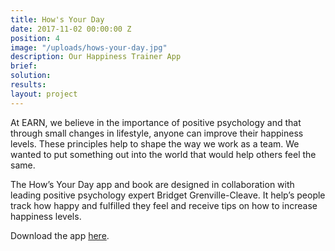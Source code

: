 ```yaml
---
title: How's Your Day
date: 2017-11-02 00:00:00 Z
position: 4
image: "/uploads/hows-your-day.jpg"
description: Our Happiness Trainer App
brief: 
solution: 
results: 
layout: project
---
```


At EARN, we believe in the importance of positive psychology and that through small changes in lifestyle, anyone can improve their happiness levels. These principles help to shape the way we work as a team. We wanted to put something out into the world that would help others feel the same.

The How’s Your Day app and book are designed in collaboration with leading positive psychology expert Bridget Grenville-Cleave. It help’s people track how happy and fulfilled they feel and receive tips on how to increase happiness levels.

Download the app [here](https://itunes.apple.com/qa/app/hows-your-day/id970969953).
